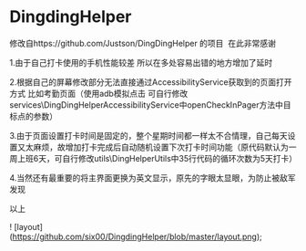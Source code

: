 # DingdingHelper

修改自https://github.com/Justson/DingDingHelper 的项目  在此非常感谢

1.由于自己打卡使用的手机性能较差 所以在多处容易出错的地方增加了延时

2.根据自己的屏幕修改部分无法直接通过AccessibilityService获取到的页面打开方式 比如考勤页面（使用adb模拟点击 可自行修改services\DingDingHelperAccessibilityService中openCheckInPager方法中目标点的参数）

3.由于页面设置打卡时间是固定的，整个星期时间都一样太不合情理，自己每天设置又太麻烦，故增加打卡完成后自动随机设置下次打卡时间功能（原代码默认为一周上班6天，可自行修改utils\DingHelperUtils中35行代码的循环次数为5天打卡）

4.当然还有最重要的将主界面更换为英文显示，原先的字眼太显眼，为防止被敌军发现

以上

! [layout] (https://github.com/six00/DingdingHelper/blob/master/layout.png);
